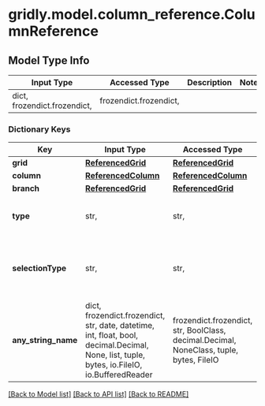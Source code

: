 # gridly.model.column_reference.ColumnReference

## Model Type Info
Input Type | Accessed Type | Description | Notes
------------ | ------------- | ------------- | -------------
dict, frozendict.frozendict,  | frozendict.frozendict,  |  | 

### Dictionary Keys
Key | Input Type | Accessed Type | Description | Notes
------------ | ------------- | ------------- | ------------- | -------------
**grid** | [**ReferencedGrid**](ReferencedGrid.md) | [**ReferencedGrid**](ReferencedGrid.md) |  | [optional] 
**column** | [**ReferencedColumn**](ReferencedColumn.md) | [**ReferencedColumn**](ReferencedColumn.md) |  | [optional] 
**branch** | [**ReferencedGrid**](ReferencedGrid.md) | [**ReferencedGrid**](ReferencedGrid.md) |  | [optional] 
**type** | str,  | str,  |  | [optional] must be one of ["ROW", "CELL", ] 
**selectionType** | str,  | str,  |  | [optional] must be one of ["SINGLE", "MULTIPLE", ] 
**any_string_name** | dict, frozendict.frozendict, str, date, datetime, int, float, bool, decimal.Decimal, None, list, tuple, bytes, io.FileIO, io.BufferedReader | frozendict.frozendict, str, BoolClass, decimal.Decimal, NoneClass, tuple, bytes, FileIO | any string name can be used but the value must be the correct type | [optional]

[[Back to Model list]](../../README.md#documentation-for-models) [[Back to API list]](../../README.md#documentation-for-api-endpoints) [[Back to README]](../../README.md)

